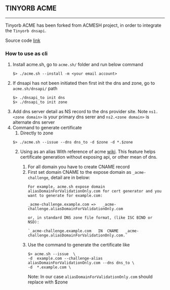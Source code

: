 ## TINYORB ACME

--------------------------------
Tinyorb ACME has been forked from ACMESH project, in order to integrate the `Tinyorb dnsapi`. 

Source code [link](https://ShadHasan@bitbucket.org/tinyorb_team/tinyorb_dnsapi.git)


### How to use as cli
1. Install acme.sh, go to `acme.sh/` folder and run below command
   ```
   $> ./acme.sh --install -m <your email account>
   ```
2. If dnsapi has not been initiated then first init the dns and zone, go to `acme.sh/dnsapi/` path
   ```
   $> ./dnsapi_to init dns
   $> ./dnsapi_to init zone
   ```
3. Add dns server detail as NS record to the dns provider site. Note `ns1.<zone domain>` is your primary dns serer and `ns2.<zone domain>` is alternate dns server 
4. Command to generate certificate
   1. Directly to zone
   ```
   $> ./acme.sh --issue --dns dns_to -d $zone -d *.$zone 
   ```
   2. Using as an alias
      With reference of acme [wiki](https://github.com/acmesh-official/acme.sh/wiki/DNS-alias-mode).
      This feature helps certificate generation without exposing api, or other mean of dns.
   
      1. For all domain you have to create CNAME record
      2. First set domain CNAME to the expose domain as `_acme-challenge`, detail are in below:
         ```
         For example, acme.sh expose domain aliasDomainForValidationOnly.com for cert generator and you want to generate for example.com:
         
         _acme-challenge.example.com =>   _acme-challenge.aliasDomainForValidationOnly.com

         or, in standard DNS zone file format, (like ISC BIND or NSD):
      
         `_acme-challenge.example.com	IN	CNAME	_acme-challenge.aliasDomainForValidationOnly.com.`
         ```
      3. Use the command to generate the certificate like
         ```
         $> acme.sh --issue  \
         -d  example.com --challenge-alias aliasDomainForValidationOnly.com --dns dns_to \
         -d  *.example.com \ 
         ```
         Note: In our case `aliasDomainForValidationOnly.com` should replace with $zone
         
